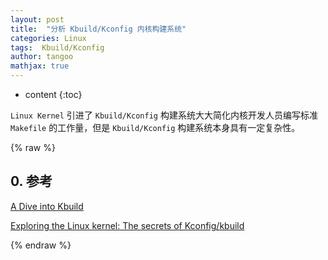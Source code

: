 ```yaml
---
layout: post
title:  "分析 Kbuild/Kconfig 内核构建系统"
categories: Linux
tags:  Kbuild/Kconfig
author: tangoo
mathjax: true
---
```



* content
{:toc}

`Linux Kernel` 引进了 `Kbuild/Kconfig` 构建系统大大简化内核开发人员编写标准 `Makefile` 的工作量，但是 `Kbuild/Kconfig` 构建系统本身具有一定复杂性。






{% raw %}

## 0. 参考
[A Dive into Kbuild](https://events19.linuxfoundation.org/wp-content/uploads/2017/11/A-Dive-into-Kbuild-Cao-Jin-Fujitsu.pdf)

[Exploring the Linux kernel: The secrets of Kconfig/kbuild](https://opensource.com/article/18/10/kbuild-and-kconfig)



{% endraw %}
